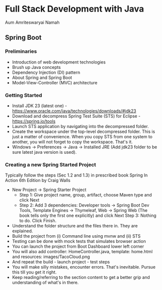 # Full Stack Development with Java

Aum Amriteswaryai Namah

## Spring Boot

### Preliminaries
- Introduction of web development technologies
- Brush up Java concepts
- Dependency Injection (DI) pattern
- About Spring and Spring Boot
- Model-View-Controller (MVC) architecture

### Getting Started
- Install JDK 23 (latest one) - https://www.oracle.com/java/technologies/downloads/#jdk23
- Download and decompress Spring Test Suite (STS) for Eclipse - https://spring.io/tools
- Launch STS application by navigating into the decompressed folder.
- Create the workspace under the top-level decompressed folder. This is just a matter of convenience. When you copy STS from one system to another, you will not forget to copy the workspace. That's it.
- Windows -> Preferences -> Java -> Installed JRE (Add jdk23 folder to be sure latest java version is used).

### Creating a new Spring Started Project
Typically follow the steps (Sec 1.2 and 1.3) in prescribed book Spring In Action 6th Edition by Craig Walls
- New Project -> Spring Starter Project
  - Step 1: Give project name, group, artifact, choose Maven type and click Next
  - Step 2: Add 3 dependencies: Developer tools -> Spring Boot Dev Tools, Template Engines -> Thymeleaf, Web -> Spring Web (The book tells only the first one explicitly) and click Next
     Step 3: Nothing to do. Click Finish.
- Understand the folder structure and the files there in. They are explained.
- Build the project from (i) Command line using mvnw and (ii) STS
- Testing can be done with mock tests that simulates browser action
- You can launch the project from Boot Dashboard lower left corner
- You will also add controller: HomeController.java, template: home.html and resources: images/TacoCloud.png
- And repeat the build - launch project - test steps
- You will make silly mistakes, encounter errors. That's inevitable. Pursue this till you get it right.
- Keep reading/referring to the section content to get a better grip and understanding of what's in there.

